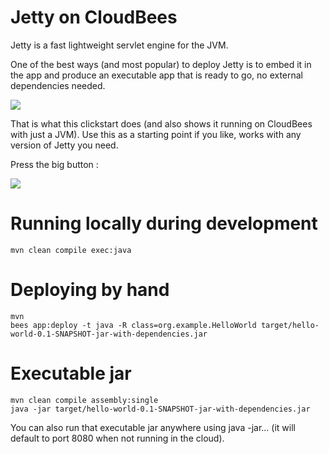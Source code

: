 # Jetty on CloudBees

Jetty is a fast lightweight servlet engine for the JVM.

One of the best ways (and most popular) to deploy Jetty is to embed it in the app and produce an executable app that is ready to go, no external dependencies needed.

<img src="https://d3ko533tu1ozfq.cloudfront.net/clickstart/jetty.png"/>

That is what this clickstart does (and also shows it running on CloudBees with just a JVM).
Use this as a starting point if you like, works with any version of Jetty you need.

Press the big button :

<a href="https://grandcentral.cloudbees.com/?CB_clickstart=https://raw.github.com/CloudBees-clickstart/jetty-clickstart/master/clickstart.json"><img src="https://d3ko533tu1ozfq.cloudfront.net/clickstart/deployInstantly.png"/></a>



# Running locally during development

    mvn clean compile exec:java

# Deploying by hand

    mvn
    bees app:deploy -t java -R class=org.example.HelloWorld target/hello-world-0.1-SNAPSHOT-jar-with-dependencies.jar


# Executable jar

    mvn clean compile assembly:single
    java -jar target/hello-world-0.1-SNAPSHOT-jar-with-dependencies.jar

You can also run that executable jar anywhere using java -jar... (it will default to port 8080 when not running in the cloud).




